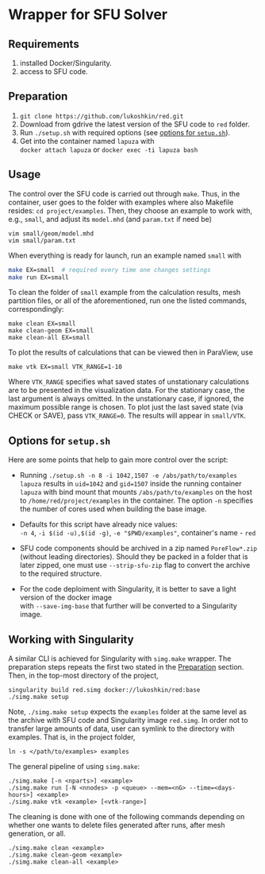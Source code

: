 # Wrapper for SFU Solver

## Requirements

1. installed Docker/Singularity.
1. access to SFU code.

## Preparation

1. ```git clone https://github.com/lukoshkin/red.git```
1. Download from gdrive the latest version of the SFU code
   to `red` folder.
1. Run `./setup.sh` with required options (see [options for `setup.sh`](#options-for-setupsh)).
1. Get into the container named `lapuza` with  
   ```docker attach lapuza``` or ```docker exec -ti lapuza bash```


## Usage

The control over the SFU code is carried out through `make`. Thus, in the
container, user goes to the folder with examples where also Makefile resides:
`cd project/examples`. Then, they choose an example to work with, e.g.,
`small`, and adjust its `model.mhd` (and `param.txt` if need be)

```
vim small/geom/model.mhd
vim small/param.txt
```

When everything is ready for launch, run an example named `small` with

```bash
make EX=small  # required every time one changes settings
make run EX=small
```

To clean the folder of `small` example from the calculation results, mesh
partition files, or all of the aforementioned, run one the listed commands,
correspondingly:

```
make clean EX=small
make clean-geom EX=small
make clean-all EX=small
```

To plot the results of calculations that can be viewed then in ParaView, use

```
make vtk EX=small VTK_RANGE=1-10
```

Where `VTK_RANGE` specifies what saved states of unstationary calculations
are to be presented in the visualization data. For the stationary case,
the last argument is always omitted. In the unstationary case, if ignored,
the maximum possible range is chosen. To plot just the last saved state
(via CHECK or SAVE), pass `VTK_RANGE=0`. The results will appear in `small/VTK`.

## Options for `setup.sh`

Here are some points that help to gain more control over the script:

   * Running ```./setup.sh -n 8 -i 1042,1507 -e /abs/path/to/examples lapuza```
     results in `uid=1042` and `gid=1507` inside the running container `lapuza`
     with bind mount that mounts `/abs/path/to/examples` on the host to
     `/home/red/project/examples` in the container. The option `-n` specifies
     the number of cores used when building the base image.

   * Defaults for this script have already nice values:  
   `-n 4`, `-i $(id -u),$(id -g)`, `-e "$PWD/examples"`, container's name - `red`

   * SFU code components should be archived in a zip named `PoreFlow*.zip`
     (without leading directories). Should they be packed in a folder
     that is later zipped, one must use `--strip-sfu-zip` flag to
     convert the archive to the required structure.

   * For the code deploiment with Singularity, it is better to save a light
     version of the docker image <br> with `--save-img-base` that further will
     be converted to a Singularity image.

## Working with Singularity

A similar CLI is achieved for Singularity with `simg.make` wrapper.
The preparation steps repeats the first two stated in the
[Preparation](#preparation) section. Then, in the top-most
directory of the project,

```
singularity build red.simg docker://lukoshkin/red:base
./simg.make setup
```

Note, `./simg.make setup` expects the `examples` folder at the same level as
the archive with SFU code and Singularity image `red.simg`. In order not to
transfer large amounts of data, user can symlink to the directory with
examples. That is, in the project folder,
```
ln -s </path/to/examples> examples
```

The general pipeline of using `simg.make`:

```
./simg.make [-n <nparts>] <example>
./simg.make run [-N <nnodes> -p <queue> --mem=<nG> --time=<days-hours>] <example>
./simg.make vtk <example> [<vtk-range>]
```

The cleaning is done with one of the following commands depending on whether
one wants to delete files generated after runs, after mesh generation, or all.
```
./simg.make clean <example>
./simg.make clean-geom <example>
./simg.make clean-all <example>
```

